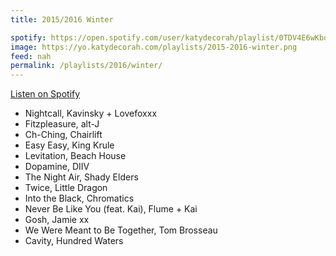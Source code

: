 ```yaml
---
title: 2015/2016 Winter

spotify: https://open.spotify.com/user/katydecorah/playlist/0TDV4E6wKboclfuh7kkuWG
image: https://yo.katydecorah.com/playlists/2015-2016-winter.png
feed: nah
permalink: /playlists/2016/winter/
---
```


[Listen on Spotify](https://open.spotify.com/user/katydecorah/playlist/0TDV4E6wKboclfuh7kkuWG)

- Nightcall, Kavinsky + Lovefoxxx
- Fitzpleasure, alt-J
- Ch-Ching, Chairlift
- Easy Easy, King Krule
- Levitation, Beach House
- Dopamine, DIIV
- The Night Air, Shady Elders
- Twice, Little Dragon
- Into the Black, Chromatics
- Never Be Like You (feat. Kai), Flume + Kai
- Gosh, Jamie xx
- We Were Meant to Be Together, Tom Brosseau
- Cavity, Hundred Waters
